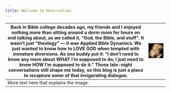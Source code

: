 ```yaml
---
title: Welcome to Motervation
---
```


| Back in Bible college decades ago, my friends and I enjoyed nothing more than sitting around a dorm room for hours on end talking about, as we called it, “God, the Bible, and stuff”. It wasn’t just “theology” — it was Applied Bible Dynamics. We just wanted to know how to LOVE GOD when tempted with immature diversions. As one buddy put it: “I don’t need to know any more about WHAT I’m supposed to do; I just need to know HOW I’m supposed to do it.” Those late-night conversations still shape me today, so this blog is just a place to recapture some of that invigorating dialogue. | ![Alt text](/images/old_man2_sq.jpg) |
|-----------|-------------------------------|
| More text here that explains the image. |  


